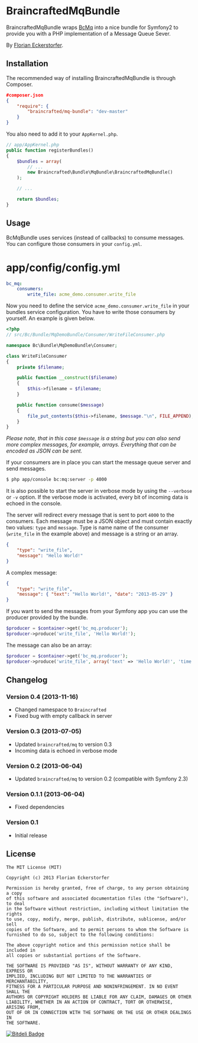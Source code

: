 BraincraftedMqBundle
==========

BraincraftedMqBundle wraps [BcMq](https://github.com/braincrafted/mq) into a nice bundle for Symfony2 to provide you with a PHP implementation of a Message Queue Sever.

By [Florian Eckerstorfer](http://florianeckerstorfer.com).


Installation
------------

The recommended way of installing BraincraftedMqBundle is through Composer.

```json
#composer.json
{
    "require": {
        "braincrafted/mq-bundle": "dev-master"
    }
}
```

You also need to add it to your `AppKernel.php`.

```php
// app/AppKernel.php
public function registerBundles()
{
    $bundles = array(
        // ...
        new Braincrafted\Bundle\MqBundle\BraincraftedMqBundle()
    );

    // ...

    return $bundles;
}
```

Usage
-----

BcMqBundle uses services (instead of callbacks) to consume messages. You can configure those consumers in your `config.yml`.

# app/config/config.yml

```yaml
bc_mq:
    consumers:
        write_file: acme_demo.consumer.write_file
```

Now you need to define the service `acme_demo.consumer.write_file` in your bundles service configuration. You have to write those consumers by yourself. An example is given below.

```php
<?php
// src/Bc/Bundle/MqDemoBundle/Consumer/WriteFileConsumer.php

namespace Bc\Bundle\MqDemoBundle\Consumer;

class WriteFileConsumer
{
    private $filename;

    public function __construct($filename)
    {
        $this->filename = $filename;
    }

    public function consume($message)
    {
        file_put_contents($this->filename, $message."\n", FILE_APPEND);
    }
}
```

*Please note, that in this case `$message` is a string but you can also send more complex messages, for example, arrays. Everything that can be encoded as JSON can be sent.*

If your consumers are in place you can start the message queue server and send messages.

```bash
$ php app/console bc:mq:server -p 4000
```

It is also possible to start the server in verbose mode by using the `--verbose` or `-v` option. If the verbose mode is activated, every bit of incoming data is echoed in the console.

The server will redirect every message that is sent to port `4000` to the consumers. Each message must be a JSON object and must contain exactly two values: `type` and `message`. Type is name name of the consumer (`write_file` in the example above) and message is a string or an array.

```json
{
    "type": "write_file",
    "message": "Hello World!"
}
```

A complex message:

```json
{
    "type": "write_file",
    "message": { "text": "Hello World!", "date": "2013-05-29" }
}
```

If you want to send the messages from your Symfony app you can use the producer provided by the bundle.

```php
$producer = $container->get('bc_mq.producer');
$producer->produce('write_file', 'Hello World!');
```

The message can also be an array:

```php
$producer = $container->get('bc_mq.producer');
$producer->produce('write_file', array('text' => 'Hello World!', 'time' => time());
```

Changelog
---------

### Version 0.4 (2013-11-16)

- Changed namespace to `Braincrafted`
- Fixed bug with empty callback in server

### Version 0.3 (2013-07-05)

- Updated `braincrafted/mq` to version 0.3
- Incoming data is echoed in verbose mode

### Version 0.2 (2013-06-04)

- Updated `braincrafted/mq` to version 0.2 (compatible with Symfony 2.3)

### Version 0.1.1 (2013-06-04)

- Fixed dependencies

### Version 0.1

- Initial release


License
-------

```
The MIT License (MIT)

Copyright (c) 2013 Florian Eckerstorfer

Permission is hereby granted, free of charge, to any person obtaining a copy
of this software and associated documentation files (the "Software"), to deal
in the Software without restriction, including without limitation the rights
to use, copy, modify, merge, publish, distribute, sublicense, and/or sell
copies of the Software, and to permit persons to whom the Software is
furnished to do so, subject to the following conditions:

The above copyright notice and this permission notice shall be included in
all copies or substantial portions of the Software.

THE SOFTWARE IS PROVIDED "AS IS", WITHOUT WARRANTY OF ANY KIND, EXPRESS OR
IMPLIED, INCLUDING BUT NOT LIMITED TO THE WARRANTIES OF MERCHANTABILITY,
FITNESS FOR A PARTICULAR PURPOSE AND NONINFRINGEMENT. IN NO EVENT SHALL THE
AUTHORS OR COPYRIGHT HOLDERS BE LIABLE FOR ANY CLAIM, DAMAGES OR OTHER
LIABILITY, WHETHER IN AN ACTION OF CONTRACT, TORT OR OTHERWISE, ARISING FROM,
OUT OF OR IN CONNECTION WITH THE SOFTWARE OR THE USE OR OTHER DEALINGS IN
THE SOFTWARE.
```


[![Bitdeli Badge](https://d2weczhvl823v0.cloudfront.net/braincrafted/mq-bundle/trend.png)](https://bitdeli.com/free "Bitdeli Badge")

